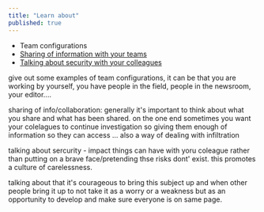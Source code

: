 ```yaml
---
title: "Learn about"
published: true
---
```

- Team configurations
- [Sharing of information with your teams](en/topics/understand-2-security/5-your-colleagues/3-2-learn.md)
- [Talking about security with your colleagues](en/topics/understand-2-security/5-your-colleagues/3-3-learn.md)



give out some examples of team configurations, it can be that you are working by yourself, you have people in the field, people in the newsroom, your editor....

sharing of info/collaboration: generally it's important to think about what you share and what has been shared. on the one end sometimes you want your colelagues to continue investigation so giving them enough of information so they can access ... also a way of dealing with infiltration


talking about sercurity - impact things can have with yoru coleague rather than putting on a brave face/pretending thse risks dont' exist. this promotes a culture of carelessness.


talking about that it's courageous to bring this subject up and when other people bring it up to not take it as a worry or a weakness but as an opportunity to develop and make sure everyone is on same page.
